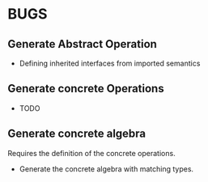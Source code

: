 # BUGS
## Generate Abstract Operation
- Defining inherited interfaces from imported semantics
## Generate concrete Operations
- TODO

## Generate concrete algebra
Requires the definition of the concrete operations.
- Generate the concrete algebra with matching types.

